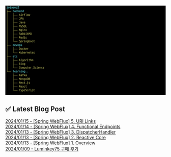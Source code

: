 ![image](./image/231205.png)

## ✅ Latest Blog Post

[2024/01/15 - [Spring WebFlux] 5. URI Links](http://blog.naver.com/ds4ouj/223323471950?fromRss=true) <br/>
[2024/01/14 - [Spring WebFlux] 4. Functional Endpoints](http://blog.naver.com/ds4ouj/223322322416?fromRss=true) <br/>
[2024/01/13 - [Spring WebFlux] 3. DispatcherHandler](http://blog.naver.com/ds4ouj/223321357231?fromRss=true) <br/>
[2024/01/13 - [Spring WebFlux] 2. Reactive Core](http://blog.naver.com/ds4ouj/223321325554?fromRss=true) <br/>
[2024/01/13 - [Spring WebFlux] 1. Overview](http://blog.naver.com/ds4ouj/223321278166?fromRss=true) <br/>
[2024/01/09 - Luminkey75 구매 후기](http://blog.naver.com/ds4ouj/223317605188?fromRss=true) <br/>

